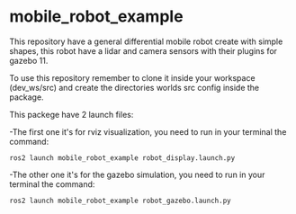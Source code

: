 # mobile_robot_example
This repository have a general differential mobile robot create with simple shapes, this robot have a lidar and camera sensors with their plugins for 
gazebo 11.

To use this repository remember to clone it inside your workspace (dev_ws/src) and create the directories worlds src config inside the package.

This packege have 2 launch files:


-The first one it's for rviz visualization, you need to run in your terminal the command: 
~~~
ros2 launch mobile_robot_example robot_display.launch.py
~~~
-The other one it's for the gazebo simulation, you need to run in your terminal the command: 
~~~
ros2 launch mobile_robot_example robot_gazebo.launch.py
~~~
